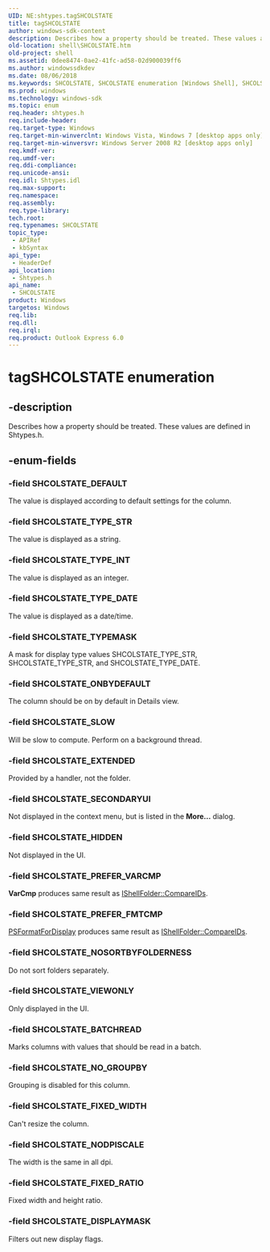 ```yaml
---
UID: NE:shtypes.tagSHCOLSTATE
title: tagSHCOLSTATE
author: windows-sdk-content
description: Describes how a property should be treated. These values are defined in Shtypes.h.
old-location: shell\SHCOLSTATE.htm
old-project: shell
ms.assetid: 0dee8474-0ae2-41fc-ad58-02d900039ff6
ms.author: windowssdkdev
ms.date: 08/06/2018
ms.keywords: SHCOLSTATE, SHCOLSTATE enumeration [Windows Shell], SHCOLSTATE_BATCHREAD, SHCOLSTATE_DEFAULT, SHCOLSTATE_DISPLAYMASK, SHCOLSTATE_EXTENDED, SHCOLSTATE_FIXED_RATIO, SHCOLSTATE_FIXED_WIDTH, SHCOLSTATE_HIDDEN, SHCOLSTATE_NODPISCALE, SHCOLSTATE_NOSORTBYFOLDERNESS, SHCOLSTATE_NO_GROUPBY, SHCOLSTATE_ONBYDEFAULT, SHCOLSTATE_PREFER_FMTCMP, SHCOLSTATE_PREFER_VARCMP, SHCOLSTATE_SECONDARYUI, SHCOLSTATE_SLOW, SHCOLSTATE_TYPEMASK, SHCOLSTATE_TYPE_DATE, SHCOLSTATE_TYPE_INT, SHCOLSTATE_TYPE_STR, SHCOLSTATE_VIEWONLY, shell.SHCOLSTATE, shell_SHCOLSTATE, shtypes/SHCOLSTATE, shtypes/SHCOLSTATE_BATCHREAD, shtypes/SHCOLSTATE_DEFAULT, shtypes/SHCOLSTATE_DISPLAYMASK, shtypes/SHCOLSTATE_EXTENDED, shtypes/SHCOLSTATE_FIXED_RATIO, shtypes/SHCOLSTATE_FIXED_WIDTH, shtypes/SHCOLSTATE_HIDDEN, shtypes/SHCOLSTATE_NODPISCALE, shtypes/SHCOLSTATE_NOSORTBYFOLDERNESS, shtypes/SHCOLSTATE_NO_GROUPBY, shtypes/SHCOLSTATE_ONBYDEFAULT, shtypes/SHCOLSTATE_PREFER_FMTCMP, shtypes/SHCOLSTATE_PREFER_VARCMP, shtypes/SHCOLSTATE_SECONDARYUI, shtypes/SHCOLSTATE_SLOW, shtypes/SHCOLSTATE_TYPEMASK, shtypes/SHCOLSTATE_TYPE_DATE, shtypes/SHCOLSTATE_TYPE_INT, shtypes/SHCOLSTATE_TYPE_STR, shtypes/SHCOLSTATE_VIEWONLY, tagSHCOLSTATE
ms.prod: windows
ms.technology: windows-sdk
ms.topic: enum
req.header: shtypes.h
req.include-header: 
req.target-type: Windows
req.target-min-winverclnt: Windows Vista, Windows 7 [desktop apps only]
req.target-min-winversvr: Windows Server 2008 R2 [desktop apps only]
req.kmdf-ver: 
req.umdf-ver: 
req.ddi-compliance: 
req.unicode-ansi: 
req.idl: Shtypes.idl
req.max-support: 
req.namespace: 
req.assembly: 
req.type-library: 
tech.root: 
req.typenames: SHCOLSTATE
topic_type:
 - APIRef
 - kbSyntax
api_type:
 - HeaderDef
api_location:
 - Shtypes.h
api_name:
 - SHCOLSTATE
product: Windows
targetos: Windows
req.lib: 
req.dll: 
req.irql: 
req.product: Outlook Express 6.0
---
```


# tagSHCOLSTATE enumeration


## -description


Describes how a property should be treated. These values are defined in Shtypes.h.


## -enum-fields




### -field SHCOLSTATE_DEFAULT

The value is displayed according to default settings for the column.


### -field SHCOLSTATE_TYPE_STR

The value is displayed as a string.


### -field SHCOLSTATE_TYPE_INT

The value is displayed as an integer.


### -field SHCOLSTATE_TYPE_DATE

The value is displayed as a date/time.


### -field SHCOLSTATE_TYPEMASK

A mask for display type values SHCOLSTATE_TYPE_STR, SHCOLSTATE_TYPE_STR, and SHCOLSTATE_TYPE_DATE.


### -field SHCOLSTATE_ONBYDEFAULT

The column should be on by default in Details view.


### -field SHCOLSTATE_SLOW

Will be slow to compute. Perform on a background thread.


### -field SHCOLSTATE_EXTENDED

Provided by a handler, not the folder.


### -field SHCOLSTATE_SECONDARYUI

Not displayed in the context menu, but is listed in the <b>More...</b> dialog.


### -field SHCOLSTATE_HIDDEN

Not displayed in the UI.


### -field SHCOLSTATE_PREFER_VARCMP

<b>VarCmp</b> produces same result as <a href="https://msdn.microsoft.com/54d805cc-5396-4892-9347-cafc2d90779f">IShellFolder::CompareIDs</a>.


### -field SHCOLSTATE_PREFER_FMTCMP


<a href="https://msdn.microsoft.com/71442967-ee8a-448c-83cf-949934ddd152">PSFormatForDisplay</a> produces same result as <a href="https://msdn.microsoft.com/54d805cc-5396-4892-9347-cafc2d90779f">IShellFolder::CompareIDs</a>.


### -field SHCOLSTATE_NOSORTBYFOLDERNESS

Do not sort folders separately.


### -field SHCOLSTATE_VIEWONLY

Only displayed in the UI.


### -field SHCOLSTATE_BATCHREAD

Marks columns with values that should be read in a batch.


### -field SHCOLSTATE_NO_GROUPBY

Grouping is disabled for this column.


### -field SHCOLSTATE_FIXED_WIDTH

Can't resize the column.


### -field SHCOLSTATE_NODPISCALE

The width is the same in all dpi.


### -field SHCOLSTATE_FIXED_RATIO

Fixed width and height ratio.


### -field SHCOLSTATE_DISPLAYMASK

Filters out new display flags.

